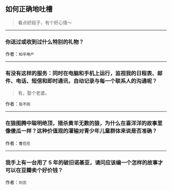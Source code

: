 ## 如何正确地吐槽

> 看点好段子，有个好心情～


 
---

### 你送过或收到过什么特别的礼物？

> 


作者：`知乎用户`

---

### 有没有这样的服务：同时在电脑和手机上运行，监视我的日程表、邮件、电话、短信和即时通讯，自动记录与每一个联系人的沟通呢？

> 有，娶个老婆。


作者：`张不同`

---

### 在狼图腾中聪明绝顶，猎杀黄羊无数的狼，为什么在喜洋洋的故事里像傻瓜一样？这种价值观的灌输对青少年儿童群体来说是否准确？

> 


作者：`曹花花`

---

### 我手上有一台用了 5 年的破旧诺基亚，请问应该编一个怎样的故事才可以在豆瓣卖个好价钱？

> 


作者：`刘刃`